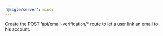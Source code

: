 ```yaml
---
'@sigle/server': minor
---
```


Create the POST /api/email-verification/\* route to let a user link an email to his account.
